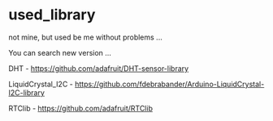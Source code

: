 # used_library
not mine, but used be me without problems ...


You can search new version ...

DHT - https://github.com/adafruit/DHT-sensor-library

LiquidCrystal_I2C - https://github.com/fdebrabander/Arduino-LiquidCrystal-I2C-library

RTClib - https://github.com/adafruit/RTClib
